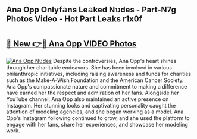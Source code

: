 ## Ana Opp Onlyf𝚊ns Le𝚊ked N𝚞des - Part-N7g Photos Video - Hot Part Le𝚊ks r1x0f

# <h2><a href="http://ab20065.deff.icu/?id=Ana+Opp">🔗 New 👉🔴 Ana Opp VIDEO Photos</a></h2>

[![Ana Opp N𝚞des](https://i.imgur.com/rIISA9y.gif)](http://ab20065.deff.icu/?id=Ana+Opp)
Despite the controversies, Ana Opp's heart shines through her charitable endeavors. She has been involved in various philanthropic initiatives, including raising awareness and funds for charities such as the Make-A-Wish Foundation and the American Cancer Society. Ana Opp's compassionate nature and commitment to making a difference have earned her the respect and admiration of her fans. Alongside her YouTube channel, Ana Opp also maintained an active presence on Instagram. Her stunning looks and captivating personality caught the attention of modeling agencies, and she began working as a model. Ana Opp's Instagram following continued to grow, and she used the platform to engage with her fans, share her experiences, and showcase her modeling work.
